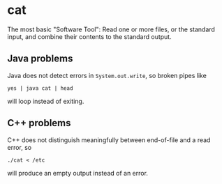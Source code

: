 cat
===

The most basic "Software Tool": Read one or more files, or the standard input,
and combine their contents to the standard output.

Java problems
-------------

Java does not detect errors in `System.out.write`, so broken pipes like

    yes | java cat | head

will loop instead of exiting.

C++ problems
------------

C++ does not distinguish meaningfully between end-of-file and a read error, so

    ./cat < /etc

will produce an empty output instead of an error.

